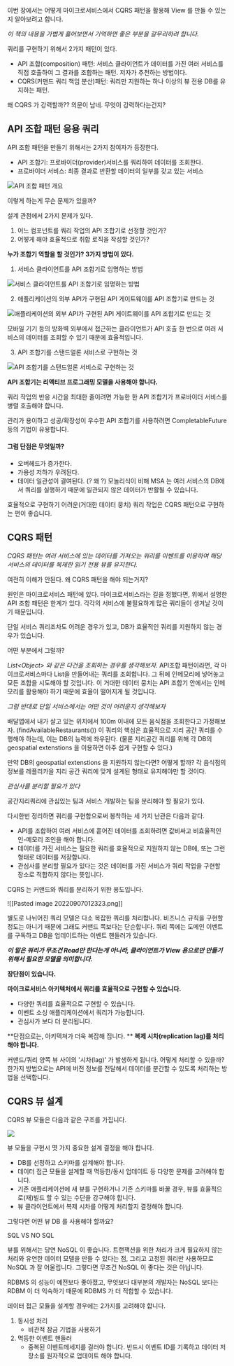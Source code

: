 이번 장에서는 어떻게 마이크로서비스에서 CQRS 패턴을 활용해 View 를 만들 수 있는지 알아보려고 합니다.

*이 책의 내용을 가볍게 흟어보면서 기억하면 좋은 부분을 갈무리하려 합니다.*


쿼리를 구현하기 위해서 2가지 패턴이 있다.

- API 조합(composition) 패턴: 서비스 클라이언트가 데이터를 가진 여러 서비스를 직접 호출하여 그 결과를 조합하는 패턴. 저자가 추천하는 방법이다.
- CQRS(커맨드 쿼리 책임 분산)패턴: 쿼리만 지원하는 하나 이상의 뷰 전용 DB를 유지하는 패턴. 

왜 CQRS 가 강력할까?? 의문이 남네. 무엇이 강력하다는건지?

## API 조합 패턴 응용 쿼리

API 조합 패턴을 만들기 위해서는 2가지 참여자가 등장한다.
- API 조합기: 프로바이더(provider)서비스를 쿼리하여 데이터를 조회한다.
- 프로바이더 서비스: 최종 결과로 반환할 데이터의 일부를 갖고 있는 서비스

![API 조합 패턴 개요](https://tva1.sinaimg.cn/mw1024/e6c9d24egy1h5x9x40qw1j20ya0nqwgy.jpg)

이렇게 하는게 무슨 문제가 있을까?

설계 관점에서 2가지 문제가 있다.

1. 어느 컴포넌트를 쿼리 작업의 API 조합기로 선정할 것인가?
2. 어떻게 해야 효율적으로 취합 로직을 작성할 것인가?

**누가 조합기 역할을 할 것인가? 3가지 방법이 있다.**
1. 서비스 클라이언트를 API 조합기로 임명하는 방법   

![서비스 클라이언트를 API 조합기로 임명하는 방법](https://tva1.sinaimg.cn/mw1024/e6c9d24egy1h5xa3ztju6j20ym0u0tbe.jpg)
   
2. 애플리케이션의 외부 API가 구현된 API 게이트웨이를 API 조합기로 만드는 것

![애플리케이션의 외부 API가 구현된 API 게이트웨이를 API 조합기로 만드는 것](https://tva1.sinaimg.cn/mw1024/e6c9d24egy1h5xacrch4mj20u010zgop.jpg)

모바일 기기 등의 방화벽 외부에서 접근하는 클라이언트가 API 호출 한 번으로 여러 서비스의 데이터를 조회할 수 있기 때문에 효율적입니다.

3. API 조합기를 스탠드얼론 서비스로 구현하는 것

![API 조합기를 스탠드얼론 서비스로 구현하는 것](https://tva1.sinaimg.cn/mw1024/e6c9d24egy1h5xaex99k6j20u011atbt.jpg)

**API 조합기는 리액티브 프로그래밍 모델을 사용해야 합니다.**

쿼리 작업의 반응 시간을 최대한 줄이려면 가능한 한 API 조합기가 프로바이더 서비스를 병렬 호출해야 합니다.

관리가 용이하고 성공/확장성이 우수한 API 조합기를 사용하려면 CompletableFuture 등의 기법이 유용합니다.

#### 그럼 단점은 무엇일까?

- 오버헤드가 증가한다.
- 가용성 저하가 우려된다.
- 데이터 일관성이 결여된다. (? 왜 ?)
 모놀리식이 비해 MSA 는 여러 서비스의 DB에서 쿼리를 실행하기 때문에 일관되지 않은 데이터가 반활될 수 있습니다.

효율적으로 구현하기 어려운(거대한 데이터 뭉치) 쿼리 작업은 CQRS 패턴으로 구현하는 편이 좋습니다.

## CQRS 패턴

*CQRS 패턴는 여러 서비스에 있는 데이터를 가져오는 쿼리를 이벤트를 이용하여 해당 서비스의 데이터를 복제한 읽기 전용 뷰를 유지한다.*

여전히 이해가 안된다. 왜 CQRS 패턴을 해야 되는거지?

원인은 마이크로서비스 패턴에 있다.  마이크로서비스라는 길을 정했다면, 위에서 설명한 API 조합 패턴은 한계가 있다. 각각의 서비스에 불필요하게 많은 쿼리들이 생겨날 것이기 때문입니다.

단일 서비스 쿼리조차도 어려운 경우가 있고, DB가 효율적인 쿼리를 지원하지 않는 경우가 있습니다.

어떤 부분에서 그럴까?

*List\<Object\>  와 같은 다건을 조회하는 경우를 생각해보자.*
API조합 패턴이라면, 각 마이크로서비스마다 List을 만들어내는 쿼리를 조회합니다. 그 뒤에 인메모리에 넣어놓고 모든 조합을 시도해야 할 것입니다. 이 거대한 데이터 뭉치는 API 조합기 안에서는 인메모리를 활용해야 하기 때문에 효율이 떨어지게 될 것입니다.

*그럼 반대로 단일 서비스에서는 어떤 것이 어려운지 생각해보자*

배달앱에서 내가 살고 있는 위치에서 100m 이내에 모든 음식점을 조회한다고 가정해보자. (findAvailableRestaurants())
이 쿼리의 핵심은 효율적으로 지리 공간 쿼리를 수행해야 하는데, 이는 DB의 능력에 좌우된다.
(물론 지리공간 쿼리를 위해 각 DB의 geospatial extenstions 을 이용하면 아주 쉽게 구현할 수 있다.)

만약 DB의 geospatial extenstions 을 지원하지 않는다면? 어떻게 할까? 각 음식점의 정보를 레플리카을 지리 공간 쿼리에 맞게 설계된 형태로 유지해야만 할 것이다.

*관심사를 분리할 필요가 있다*

공간지리쿼리에 관심있는 팀과 서비스 개발하는 팀을 분리해야 할 필요가 있다.

다시한번 정리하면 쿼리를 구현함으로써 봉착하는 세 가지 난관은 다음과 같다.

- API를 조합하여 여러 서비스에 흩어진 데이터를 조회하려면 값비싸고 비효율적인 인-메모리 조인을 해야 합니다.
- 데이터를 가진 서비스는 필요한 쿼리를 효율적으로 지원하지 않는 DB에, 또는 그런 형태로 데이터를 저장합니다.
- 관심사를 분리할 필요가 있다는 것은 데이터를 가진 서비스가 쿼리 작업을 구현할 장소로 적합하지 않다는 뜻입니다.

CQRS 는 커맨드와 쿼리를 분리하기 위한 용도입니다.

![[Pasted image 20220907012323.png]]

별도로 나뉘어진 쿼리 모델은 다소 복잡한 쿼리를 처리합니다. 비즈니스 규칙을 구현할 정도는 아니기 때문에 그래도 커맨드 쪽보다는 단순합니다.
쿼리 쪽에는 도메인 이벤트를 구독하고 DB을 업데이트하는 이벤트 핸들러가 있습니다. 

***이 말은 쿼리가 무조건 Read만 한다는게 아니라, 클라이언트가 View 용으로만 만들기 위해서 필요한 모델을 의미합니다.***

**장단점이 있습니다.**

**마이크로서비스 아키텍처에서 쿼리를 효율적으로 구현할 수 있습니다.**
  
- 다양한 쿼리를 효율적으로 구현할 수 있습니다.
- 이벤트 소싱 애플리케이션에서 쿼리가 가능합니다.
- 관심사가 보다 더 분리됩니다.

**단점으로는, 아키텍쳐가 더욱 복잡해 집니다. **
**복제 시차(replication lag)를 처리해야 합니다.**

커맨드/쿼리 양쪽 뷰 사이의 '시차(lag)' 가 발생하게 됩니다.
어떻게 처리할 수 있을까? 한가지 방법으로는 API에 버전 정보를 전달해서 데이터를 분간할 수 있도록 처리하는 방법을 선택합니다.

## CQRS 뷰 설계

CQRS 뷰 모듈은 다음과 같은 구조를 가집니다.

![](https://tva1.sinaimg.cn/middle/e6c9d24egy1h5xcvi4eqwj20u00uw76e.jpg)

뷰 모듈을 구현시 몃 가지 중요한 설계 결정을 해야 합니다.

- DB를 선정하고 스키마를 설계해야 합니다.
- 데이터 접근 모듈을 설계할 때 멱등한/동시 업데이트 등 다양한 문제를 고려해야 합니다.
- 기존 애플리케이션에 새 뷰를 구현하거나 기존 스키마를 바꿀 경우, 뷰를 효율적으로(재)빌드 할 수 있는 수단을 강구해야 합니다.
- 뷰 클라이언트에서 복제 시차를 어떻게 처리할지 결정해야 합니다.

그렇다면 어떤 뷰 DB 를 사용해야 할까요?

SQL VS NO SQL

뷰를 위해서는 당연 NoSQL 이 좋습니다. 트랜잭션을 위한 처리가 크게 필요하지 않는 처리와 유연한 데이터 모델을 만들 수 있다는 점, 그리고 고정된 쿼리만 사용하므로 NoSQL 과 잘 어울립니다.
그렇다면 무조건 NoSQL 이 좋다는 것은 아닙니다.

RDBMS 의 성능이 예전보다 좋아졌고, 무엇보다 대부분의 개발자는 NoSQL 보다는 RDBM 이 더 익숙하기 때문에 RDBMS 가 더 적합할 수 있습니다.

데이터 접근 모듈을 설계할 경우에는 2가지를 고려해야 합니다.

1. 동시성 처리
	- 비관적 잠금 기법을 사용하기
2. 멱등한 이벤트 핸들러
	- 중복된 이벤트메세지를 걸러야 합니다. 반드시 이벤트 ID를 기록하고 데이터 저장소를 원자적으로 업데이트 해야 합니다.
